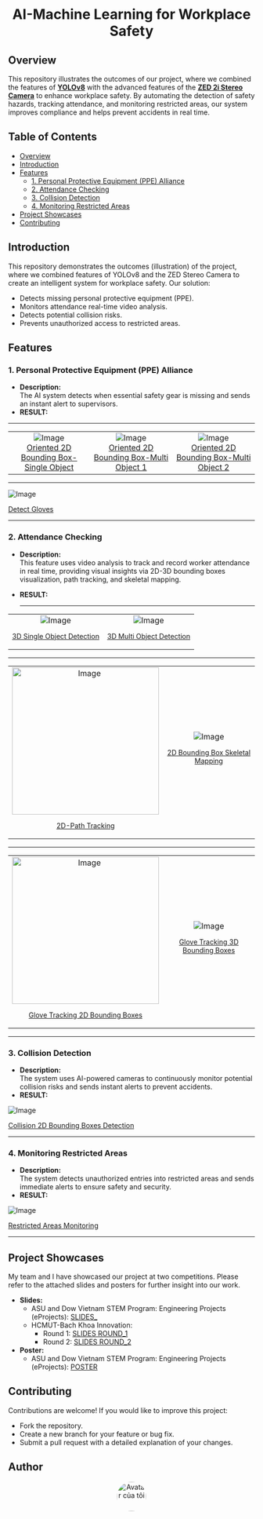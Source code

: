 <div align="center">
  <h1>AI-Machine Learning for Workplace Safety</h1>
</div>

## Overview
This repository illustrates the outcomes of our project, where we combined the features of [**YOLOv8**](https://docs.ultralytics.com/models/yolov8/) with the advanced features of the [**ZED 2i Stereo Camera**](https://www.stereolabs.com/en-vn/store/products/zed-2i) to enhance workplace safety. By automating the detection of safety hazards, tracking attendance, and monitoring restricted areas, our system improves compliance and helps prevent accidents in real time.

## Table of Contents
- [Overview](#overview)
- [Introduction](#introduction)
- [Features](#features)
  - [1. Personal Protective Equipment (PPE) Alliance](#1-personal-protective-equipment-ppe-alliance)
  - [2. Attendance Checking](#2-attendance-checking)
  - [3. Collision Detection](#3-collision-detection)
  - [4. Monitoring Restricted Areas](#4-monitoring-restricted-areas)
- [Project Showcases](#project-showcases)
- [Contributing](#contributing)

## Introduction
This repository demonstrates the outcomes (illustration) of the project, where we combined features of YOLOv8 and the ZED  Stereo Camera to create an intelligent system for workplace safety. Our solution:
- Detects missing personal protective equipment (PPE).
- Monitors attendance real-time video analysis.
- Detects potential collision risks.
- Prevents unauthorized access to restricted areas.

## Features

### 1. Personal Protective Equipment (PPE) Alliance
- **Description:**  
  The AI system detects when essential safety gear is missing and sends an instant alert to supervisors.
- **RESULT:**
-----------------------------------------------------------------------------------------------------------
<table>
  <tr>
    <td align="center">
      <img src="https://github.com/user-attachments/assets/0fc0a5d7-3c85-499f-bff6-6f00e7d2ed09" alt="Image" style="max-width:500px;"><br>
      <a href="https://drive.google.com/file/d/1uZVfHp9Ozv-E5JeqSxvioz4LID68796z/view?usp=sharing">Oriented 2D Bounding Box-Single Object</a>
    </td>
    <td align="center">
      <img src="https://github.com/user-attachments/assets/b145b428-993a-43e4-982c-0ce5d5b66f82" alt="Image" style="max-width:500px;"><br>
      <a href="https://drive.google.com/file/d/19lpnCCVyU8uwEltai_TQamfRccufaTpc/view?usp=sharing">Oriented 2D Bounding Box-Multi Object 1</a>
    </td>
    <td align="center">
      <img src="https://github.com/user-attachments/assets/c15b0713-043c-4aa7-b78e-0a862f78f8b5" alt="Image" style="max-width:500px;"><br>
      <a href="https://drive.google.com/file/d/1kVVWp92PEKI4f0ZZxPNUAjiAo_Yfr6Ti/view?usp=sharing">Oriented 2D Bounding Box-Multi Object 2</a>
    </td>
  </tr>
</table>



  -----------------------------------------------------------------------------------------------------------
  
  ![Image](https://github.com/user-attachments/assets/1a87d790-b2ef-4fd2-960c-612bc90a184d)

<p style="font-size:14px;">
  <a href="https://drive.google.com/file/d/1cfB8La54vsUN23Gm1juyfRsneBOwS861/view?usp=sharing">Detect Gloves</a>
</p>

  -----------------------------------------------------------------------------------------------------------
  
### 2. Attendance Checking
- **Description:**  
  This feature uses video analysis to track and record worker attendance in real time, providing visual insights via 2D-3D bounding boxes visualization, path tracking, and skeletal mapping.
- **RESULT:**

  
  -----------------------------------------------------------------------------------------------------------

  
<table>
  <tr>
    <td align="center">
      <img src="https://github.com/user-attachments/assets/f0b58a09-32d2-446f-a74c-3c17d6f20bf3" alt="Image" style="max-width:500px;"><br>
      <p style="font-size:14px;">
        <a href="https://drive.google.com/file/d/1FOxS07OzbCEtZhL0K0uKo-oL1Jwj5xfJ/view?usp=sharing">3D Single Object Detection</a>
      </p>
    </td>
    <td align="center">
      <img src="https://github.com/user-attachments/assets/a2474dd0-7f34-40c8-86bd-fca357cdaf79" alt="Image" style="max-width:500px;"><br>
      <p style="font-size:14px;">
        <a href="https://drive.google.com/file/d/1mUitkUFkOpuZhfWfF4Pmp74YXTN6fpqE/view?usp=sharing">3D Multi Object Detection</a>
      </p>
    </td>
  </tr>
</table>



-----------------------------------------------------------------------------------------------------------


<table>
  <tr>
    <td align="center">
      <img src="https://github.com/user-attachments/assets/852547ad-d084-4a65-906b-7d0dea06c2a9" alt="Image" style="width:300px;"><br>
      <p style="font-size:14px;">
        <a href="https://drive.google.com/file/d/10XNzQmqHLbXP0m8IqhA_vULauLyDSXhg/view?usp=sharing">2D-Path Tracking</a>
      </p>
    </td>
    <td align="center">
      <img src="https://github.com/user-attachments/assets/0305aac2-308f-4b79-8102-38d4a9f039c2" alt="Image" style="max-width:500px;"><br>
      <p style="font-size:14px;">
        <a href="https://drive.google.com/file/d/1Vq03UE4xT31C9A9bUoRnHUZ5scvhwWJ_/view?usp=sharing">2D Bounding Box Skeletal Mapping</a>
      </p>
    </td>
  </tr>
</table>


-----------------------------------------------------------------------------------------------------------

<table>
  <tr>
    <td align="center">
      <img src="https://github.com/user-attachments/assets/7785d6a1-5177-4018-ad1b-314240746e9b" alt="Image" style="width:300px;"><br>
      <p style="font-size:14px;">
        <a href="https://drive.google.com/file/d/1_oGq_Ota1AswhgxY7KoMrF3OaDu4USY-/view?usp=sharing">Glove Tracking 2D Bounding Boxes</a>
      </p>
    </td>
    <td align="center">
      <img src="https://github.com/user-attachments/assets/a0878e4c-84f7-4787-9932-27e633fd257e" alt="Image" style="max-width:500px;"><br>
      <p style="font-size:14px;">
        <a href="https://drive.google.com/file/d/1OOZrPtdO73041hSPGHqUlrspx4ib5MKf/view?usp=sharing">Glove Tracking 3D Bounding Boxes</a>
      </p>
    </td>
  </tr>
</table>



-----------------------------------------------------------------------------------------------------------

### 3. Collision Detection
- **Description:**  
  The system uses AI-powered cameras to continuously monitor potential collision risks and sends instant alerts to prevent accidents. 
- **RESULT:**

<p align="left">
  <img src="https://github.com/user-attachments/assets/47871cd0-0c32-4bd4-b0ad-17fba7604491" alt="Image" style="max-width:500px;">
</p>

<p style="font-size:14px;">
  <a href="https://drive.google.com/file/d/1mmzJ1swOASvycPc1MHiX0xkx3YdBF2yl/view?usp=sharing">Collision 2D Bounding Boxes Detection</a>
</p>

-----------------------------------------------------------------------------------------------------------

### 4. Monitoring Restricted Areas
- **Description:**  
  The system detects unauthorized entries into restricted areas and sends immediate alerts to ensure safety and security.
- **RESULT:**


<p align="left">
  <img src="https://github.com/user-attachments/assets/f9962b3d-2f98-4ff8-b53a-63841e998673" alt="Image" style="max-width:500px;">
</p>

<p style="font-size:14px;">
  <a href="https://drive.google.com/file/d/1KI23bDyp1kJJyESqbUqkN2yBLVCTc7nc/view?usp=sharing">Restricted Areas Monitoring</a>
</p>

-----------------------------------------------------------------------------------------------------------
## Project Showcases
My team and I have showcased our project at two competitions. Please refer to the attached slides and posters for further insight into our work.
- **Slides:**  
  - ASU and Dow Vietnam STEM Program: Engineering Projects (eProjects): [SLIDES_](https://www.canva.com/design/DAGD0D0vCEo/GhAnUO4RIJx7czJX5sYpKA/edit?utm_content=DAGD0D0vCEo&utm_campaign=designshare&utm_medium=link2&utm_source=sharebutton)  
  - HCMUT-Bach Khoa Innovation:  
    - Round 1: [SLIDES ROUND_1](https://www.canva.com/design/DAGNahcuLN8/179mbD2YSGEzi08a4v11iA/edit?utm_content=DAGNahcuLN8&utm_campaign=designshare&utm_medium=link2&utm_source=sharebutton)  
    - Round 2: [SLIDES ROUND_2](https://www.canva.com/design/DAGOAIKt0Rk/sXdGzur-AA2vTTB4JQXBCg/edit?utm_content=DAGOAIKt0Rk&utm_campaign=designshare&utm_medium=link2&utm_source=sharebutton)
- **Poster:**  
  - ASU and Dow Vietnam STEM Program: Engineering Projects (eProjects): [POSTER](https://www.canva.com/design/DAGDn5ZiZlU/-RmX7bFNcwLv10TA8aCVyw/edit?utm_content=DAGDn5ZiZlU&utm_campaign=designshare&utm_medium=link2&utm_source=sharebutton)


## Contributing
Contributions are welcome! If you would like to improve this project:
- Fork the repository.
- Create a new branch for your feature or bug fix.
- Submit a pull request with a detailed explanation of your changes.

## Author
<div align="center">
<a href="https://github.com/NgqvngVinh" target="_blank">
  <img src="https://github.com/NgqvngVinh.png" alt="Avatar của tôi" width="60" style="border-radius: 50%;">
</a>
</div>
